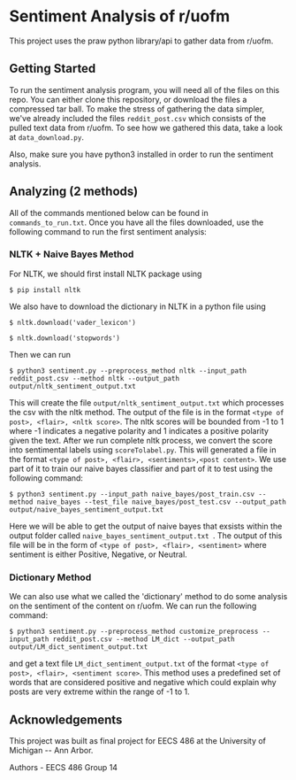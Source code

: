 # Sentiment Analysis of r/uofm 

This project uses the praw python library/api to gather data from r/uofm. 

## Getting Started

To run the sentiment analysis program, you will need all of the files on this repo. You can either clone this repository, or download the files a compressed tar ball. To make the stress of gathering the data simpler, we've already included the files ``reddit_post.csv`` which consists of the pulled text data from r/uofm. To see how we gathered this data, take a look at ``data_download.py``.

Also, make sure you have python3 installed in order to run the sentiment analysis.

## Analyzing (2 methods)

All of the commands mentioned below can be found in ``commands_to_run.txt``. Once you have all the files downloaded,  use the following command to run the first sentiment analysis:

### NLTK + Naive Bayes Method

For NLTK, we should first install NLTK package using

``$ pip install nltk``

We also have to download the dictionary in NLTK in a python file using

``$ nltk.download('vader_lexicon')``

``$ nltk.download('stopwords')``

Then we can run

``$ python3 sentiment.py --preprocess_method nltk --input_path reddit_post.csv --method nltk --output_path output/nltk_sentiment_output.txt``

This will create the file ``output/nltk_sentiment_output.txt`` which processes the csv with the nltk method. The output of the file is in the format ``<type of post>, <flair>, <nltk score>``. The nltk scores will be bounded from -1 to 1 where -1 indicates a negative polarity and 1 indicates a positive polarity given the text. 
After we run complete nltk process, we convert the score into sentimental labels using ``scoreTolabel.py``. This will generated a file in the format  ``<type of post>, <flair>, <sentiments>,<post content>``. We use part of it to train our naive bayes classifier and part of it to test using the following command:

``$ python3 sentiment.py --input_path naive_bayes/post_train.csv --method naive_bayes --test_file naive_bayes/post_test.csv --output_path output/naive_bayes_sentiment_output.txt ``

Here we will be able to get the output of naive bayes that exsists within the output folder called ``naive_bayes_sentiment_output.txt ``. The output of this file will be in the form of ``<type of post>, <flair>, <sentiment>`` where sentiment is either Positive, Negative, or Neutral.


### Dictionary Method

We can also use what we called the 'dictionary' method to do some analysis on the sentiment of the content on r/uofm. We can run the following command:

``$ python3 sentiment.py --preprocess_method customize_preprocess --input_path reddit_post.csv --method LM_dict --output_path output/LM_dict_sentiment_output.txt``

and get a text file ``LM_dict_sentiment_output.txt`` of the format ``<type of post>, <flair>, <sentiment score>``. This method uses a predefined set of words that are considered positive and negative which could explain why posts are very extreme within the range of -1 to 1.


## Acknowledgements

This project was built as final project for EECS 486 at the University of Michigan -- Ann Arbor.

Authors - EECS 486 Group 14

